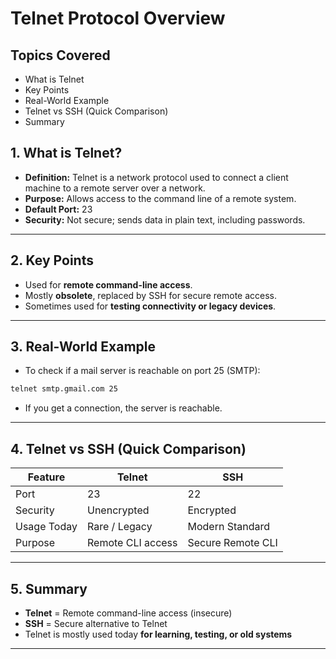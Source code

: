 # Telnet Protocol Overview

##  Topics Covered
- What is Telnet
- Key Points
- Real-World Example
- Telnet vs SSH (Quick Comparison)
- Summary


## 1. What is Telnet?
- **Definition:** Telnet is a network protocol used to connect a client machine to a remote server over a network.  
- **Purpose:** Allows access to the command line of a remote system.  
- **Default Port:** 23  
- **Security:** Not secure; sends data in plain text, including passwords.  

---

## 2. Key Points
- Used for **remote command-line access**.  
- Mostly **obsolete**, replaced by SSH for secure remote access.  
- Sometimes used for **testing connectivity or legacy devices**.  

---

## 3. Real-World Example
- To check if a mail server is reachable on port 25 (SMTP):
```bash
telnet smtp.gmail.com 25
```
- If you get a connection, the server is reachable.

---

## 4. Telnet vs SSH (Quick Comparison)

| Feature       | Telnet              | SSH                 |
|---------------|-------------------|-------------------|
| Port          | 23                 | 22                 |
| Security      | Unencrypted        | Encrypted          |
| Usage Today   | Rare / Legacy      | Modern Standard    |
| Purpose       | Remote CLI access  | Secure Remote CLI  |

---

## 5. Summary

- **Telnet** = Remote command-line access (insecure)  
- **SSH** = Secure alternative to Telnet  
- Telnet is mostly used today **for learning, testing, or old systems**

---
